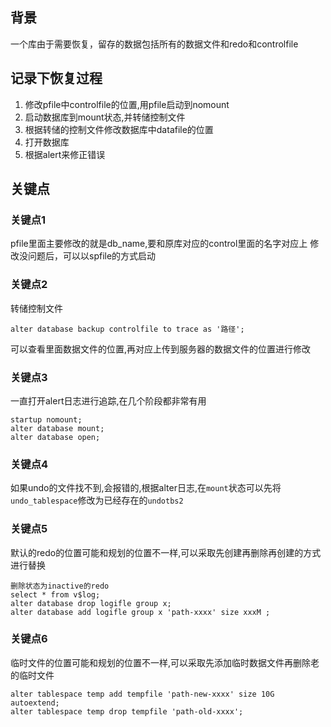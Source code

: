 ## 背景
一个库由于需要恢复，留存的数据包括所有的数据文件和redo和controlfile

## 记录下恢复过程
1. 修改pfile中controlfile的位置,用pfile启动到nomount
2. 启动数据库到mount状态,并转储控制文件
3. 根据转储的控制文件修改数据库中datafile的位置
4. 打开数据库
5. 根据alert来修正错误

## 关键点
### 关键点1
pfile里面主要修改的就是db_name,要和原库对应的control里面的名字对应上
修改没问题后，可以以spfile的方式启动

### 关键点2
转储控制文件
```
alter database backup controlfile to trace as '路径';
```
可以查看里面数据文件的位置,再对应上传到服务器的数据文件的位置进行修改

### 关键点3
一直打开alert日志进行追踪,在几个阶段都非常有用
```
startup nomount;
alter database mount;
alter database open;
```

### 关键点4
如果undo的文件找不到,会报错的,根据alter日志,在`mount`状态可以先将`undo_tablespace`修改为已经存在的`undotbs2`

### 关键点5
默认的redo的位置可能和规划的位置不一样,可以采取先创建再删除再创建的方式进行替换
```
删除状态为inactive的redo
select * from v$log;
alter database drop logifle group x;
alter database add logifle group x 'path-xxxx' size xxxM ;
```

### 关键点6
临时文件的位置可能和规划的位置不一样,可以采取先添加临时数据文件再删除老的临时文件
```
alter tablespace temp add tempfile 'path-new-xxxx' size 10G autoextend;
alter tablespace temp drop tempfile 'path-old-xxxx';
```
